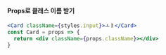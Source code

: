 #### Props로 클래스 이름 받기

```jsx
<Card className={styles.input}>ㅗㅑ</Card>
const Card = props => {
  return <div className={props.className}></div>
}
```

